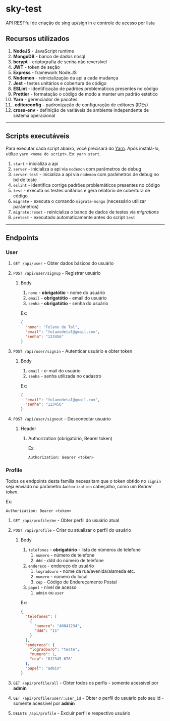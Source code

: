 # sky-test

API RESTful de criação de sing up/sign in e controle de acesso por lista

## Recursos utilizados

  1. **NodeJS** - JavaScript runtime
  2. **MongoDB** - banco de dados nosql
  3. **bcrypt** - criptografia de senha não reversível
  4. **JWT** - token de seção
  5. **Express** - framework Node.JS
  6. **Nodemon** - reinicialização da api a cada mudança
  7. **Jest** - testes unitários e cobertura de código
  8. **ESLint** - identificação de padrões problemáticos presentes no código
  9. **Prettier** - formatação o código de modo a manter um padrão estético
  10. **Yarn** - gerenciador de pacotes
  11. **.editorconfig** - padronização de configuração de editores (IDEs)
  12. **cross-env** - definição de variáveis de ambiente independente de sistema operacional

---

## Scripts executáveis

  Para executar cada script abaixo, você precisará do [Yarn](https://yarnpkg.com/).
  Após instalá-lo, utilize `yarn <nome do script>`. Ex: `yarn start`.

  1. `start` - inicializa a api
  2. `server` - inicializa a api via `nodemon` com parâmetros de debug
  3. `server:test` - inicializa a api via `nodemon` com parâmetros de debug no bd de teste
  4. `eslint` - identifica corrige padrões problemáticos presentes no código
  5. `test` - executa os testes unitários e gera relatório de cobertura de código
  6. `migrate` - executa o comando `migrate-mongo` (necessário utilizar parâmetros)
  7. `migrate:reset` - reinicializa o banco de dados de testes via *migrations*
  8. `pretest` - executado automaticamente antes do script `test`

---

## Endpoints

### User

  1. `GET /api/user` - Obter dados básicos do usuário
  2. `POST /api/user/signup` - Registrar usuário
     1. Body
        1. `nome` - **obrigatótio** - nome do usuário
        2. `email` - **obrigatótio** - email do usuário
        3. `senha` - **obrigatótio** - senha do usuário

        Ex:

        ```json
        {
          "nome": "Fulano de Tal",
          "email": "fulanodetal@gmail.com",
          "senha": "123456"
        }
        ```

  3. `POST /api/user/signin` - Autenticar usuário e obter token
     1. Body
        1. `email` - e-mail do usuário
        2. `senha` - senha utilizada no cadastro

        Ex:

        ```json
        {
          "email": "fulanodetal@gmail.com",
          "senha": "123456"
        }
        ```

  4. `POST /api/user/signout` - Desconectar usuário
     1. Header
        1. Authorization (obrigatório, Bearer token)

            Ex:

            ```http
            Authorization: Bearer <token>
            ```

### Profile

  Todos os endpoints desta família necessitam que o token obtido no `signin` seja enviado no parâmetro `Authorization` cabeçalho, como um *Bearer token*.

  Ex:

  ```http
  Authorization: Bearer <token>
  ```

  1. `GET /api/profile/me` - Obter perfil do usuário atual
  2. `POST /api/profile` - Criar ou atualizar o perfil do usuário
     1. Body
        1. `telefones` - **obrigatório** - lista de números de telefone
           1. `numero` - número de telefone
           2. `ddd` - ddd do número de telefone
        2. `endereco` - endereço do usuário
           1. `logradouro` - nome da rua/avenida/alameda etc.
           2. `numero` - número do local
           3. `cep` - Código de Endereçamento Postal
        3. `papel` - nível de acesso
           1. `admin` ou `user`

        Ex:

        ```json
        {
          "telefones": [
            {
              "numero": "40041234",
              "ddd": "11"
            }
          ],
          "endereco": {
            "logradouro": "teste",
            "numero": 1,
            "cep": "012345-678"
          },
          "papel": "admin"
        }
        ```

  3. `GET /api/profile/all` - Obter todos os perfis - somente acessível por **admin**
  4. `GET /api/profile/user/:user_id` - Obter o perfil do usuário pelo seu id - somente acessível por **admin**
  5. `DELETE /api/profile` - Excluir perfil e respectivo usuário
